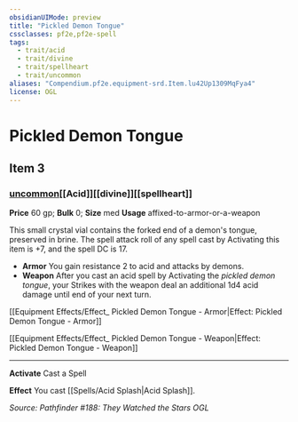 ```yaml
---
obsidianUIMode: preview
title: "Pickled Demon Tongue"
cssclasses: pf2e,pf2e-spell
tags:
  - trait/acid
  - trait/divine
  - trait/spellheart
  - trait/uncommon
aliases: "Compendium.pf2e.equipment-srd.Item.lu42Up1309MqFya4"
license: OGL
---
```

# Pickled Demon Tongue
## Item 3
### [uncommon](uncommon "Uncommon Rarity Trait")[[Acid]][[divine]][[spellheart]]


**Price** 60 gp; 
**Bulk** 0; **Size** med
**Usage** affixed-to-armor-or-a-weapon

This small crystal vial contains the forked end of a demon's tongue, preserved in brine. The spell attack roll of any spell cast by Activating this item is +7, and the spell DC is 17.

*   **Armor** You gain resistance 2 to acid and attacks by demons.
*   **Weapon** After you cast an acid spell by Activating the _pickled demon tongue_, your Strikes with the weapon deal an additional 1d4 acid damage until end of your next turn.

[[Equipment Effects/Effect_ Pickled Demon Tongue - Armor|Effect: Pickled Demon Tongue - Armor]]

[[Equipment Effects/Effect_ Pickled Demon Tongue - Weapon|Effect: Pickled Demon Tongue - Weapon]]

* * *

**Activate** Cast a Spell

**Effect** You cast [[Spells/Acid Splash|Acid Splash]].

*Source: Pathfinder #188: They Watched the Stars*
*OGL*